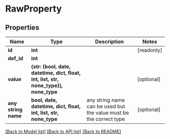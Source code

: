 # RawProperty


## Properties
Name | Type | Description | Notes
------------ | ------------- | ------------- | -------------
**id** | **int** |  | [readonly] 
**def_id** | **int** |  | 
**value** | **{str: (bool, date, datetime, dict, float, int, list, str, none_type)}, none_type** |  | [optional] 
**any string name** | **bool, date, datetime, dict, float, int, list, str, none_type** | any string name can be used but the value must be the correct type | [optional]

[[Back to Model list]](../README.md#documentation-for-models) [[Back to API list]](../README.md#documentation-for-api-endpoints) [[Back to README]](../README.md)


